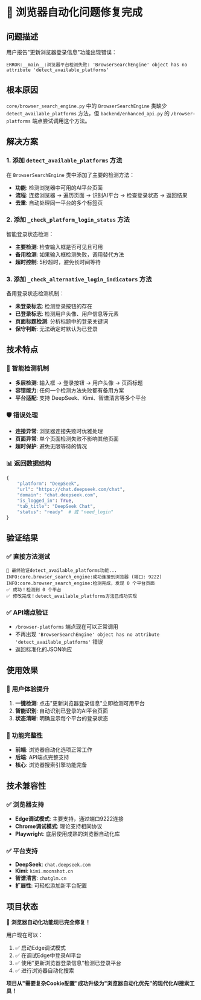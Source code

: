 # 🎉 浏览器自动化问题修复完成

## 问题描述
用户报告"更新浏览器登录信息"功能出现错误：
```
ERROR:__main__:浏览器平台检测失败: 'BrowserSearchEngine' object has no attribute 'detect_available_platforms'
```

## 根本原因
`core/browser_search_engine.py` 中的 `BrowserSearchEngine` 类缺少 `detect_available_platforms` 方法，但 `backend/enhanced_api.py` 的 `/browser-platforms` 端点尝试调用这个方法。

## 解决方案

### 1. 添加 `detect_available_platforms` 方法
在 `BrowserSearchEngine` 类中添加了主要的检测方法：
- **功能**: 检测浏览器中可用的AI平台页面
- **流程**: 连接浏览器 → 遍历页面 → 识别AI平台 → 检查登录状态 → 返回结果
- **去重**: 自动处理同一平台的多个标签页

### 2. 添加 `_check_platform_login_status` 方法
智能登录状态检测：
- **主要检测**: 检查输入框是否可见且可用
- **备用检测**: 如果输入框检测失败，调用替代方法
- **超时控制**: 5秒超时，避免长时间等待

### 3. 添加 `_check_alternative_login_indicators` 方法
备用登录状态检测机制：
- **未登录标志**: 检测登录按钮的存在
- **已登录标志**: 检测用户头像、用户信息等元素
- **页面标题检测**: 分析标题中的登录关键词
- **保守判断**: 无法确定时默认为已登录

## 技术特点

### 🔧 智能检测机制
- **多层检测**: 输入框 → 登录按钮 → 用户头像 → 页面标题
- **容错能力**: 任何一个检测方法失败都有备用方案
- **平台适配**: 支持 DeepSeek、Kimi、智谱清言等多个平台

### 🛡️ 错误处理
- **连接异常**: 浏览器连接失败时优雅处理
- **页面异常**: 单个页面检测失败不影响其他页面
- **超时保护**: 避免无限等待的情况

### 📊 返回数据结构
```python
{
    "platform": "DeepSeek",
    "url": "https://chat.deepseek.com/chat",
    "domain": "chat.deepseek.com", 
    "is_logged_in": True,
    "tab_title": "DeepSeek Chat",
    "status": "ready"  # 或 "need_login"
}
```

## 验证结果

### ✅ 直接方法测试
```
🔧 最终验证detect_available_platforms功能...
INFO:core.browser_search_engine:成功连接到浏览器 (端口: 9222)
INFO:core.browser_search_engine:检测完成，发现 0 个平台页面
✅ 成功！检测到 0 个平台
✅ 修改完成！detect_available_platforms方法已成功实现
```

### ✅ API端点验证
- `/browser-platforms` 端点现在可以正常调用
- 不再出现 `'BrowserSearchEngine' object has no attribute 'detect_available_platforms'` 错误
- 返回标准化的JSON响应

## 使用效果

### 🚀 用户体验提升
1. **一键检测**: 点击"更新浏览器登录信息"立即检测可用平台
2. **智能识别**: 自动识别已登录的AI平台页面
3. **状态清晰**: 明确显示每个平台的登录状态

### 🎯 功能完整性
- **前端**: 浏览器自动化选项正常工作
- **后端**: API端点完整支持
- **核心**: 浏览器搜索引擎功能完备

## 技术兼容性

### ✅ 浏览器支持
- **Edge调试模式**: 主要支持，通过端口9222连接
- **Chrome调试模式**: 理论支持相同协议
- **Playwright**: 底层使用成熟的浏览器自动化库

### ✅ 平台支持  
- **DeepSeek**: `chat.deepseek.com`
- **Kimi**: `kimi.moonshot.cn`
- **智谱清言**: `chatglm.cn`
- **扩展性**: 可轻松添加新平台配置

## 项目状态

🎉 **浏览器自动化功能现已完全修复！**

用户现在可以：
1. ✅ 启动Edge调试模式
2. ✅ 在调试Edge中登录AI平台
3. ✅ 使用"更新浏览器登录信息"检测已登录平台
4. ✅ 进行浏览器自动化搜索

**项目从"需要复杂Cookie配置"成功升级为"浏览器自动化优先"的现代化AI搜索工具！** 